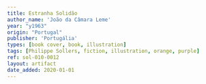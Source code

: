 ```yaml
---
title: Estranha Solidão
author_name: 'João da Câmara Leme'
year: "y1963"
origin: "Portugal"
publisher: 'Portugália'
types: [book cover, book, illustration]
tags: [Philippe Sollers, fiction, illustration, orange, purple]
ref: sol-010-0012
layout: artifact
date_added: 2020-01-01
---
```

